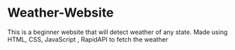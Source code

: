 # Weather-Website
This is a beginner website that will detect weather of any state.
Made using HTML, CSS, JavaScript , RapidAPI to fetch the weather 
